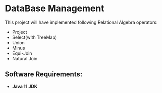 # DataBase Management

This project will have implemented following Relational Algebra operators:
- Project
- Select(with TreeMap)
- Union
- Minus
- Equi\-Join
- Natural Join

## Software Requirements:
- **Java 11 JDK**